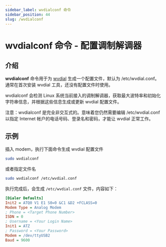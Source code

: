 ```yaml
---
sidebar_label: wvdialconf 命令
sidebar_position: 44
slug: /wvdialconf
---
```


# wvdialconf 命令 - 配置调制解调器



## 介绍

**wvdialconf** 命令用于为 [wvdial](/linux-command/wvdial) 生成一个配置文件，默认为 /etc/wvdial.conf。通常在首次安装 wvdial 工具，还没有配置文件时使用。

wvdialconf 会检测 Linux 系统当前接入的调制解调器，获取最大波特率和初始化字符串信息，并根据这些信息生成或更新 wvdial 配置文件。

注意：wvdialconf 是完全非交互式的。意味着您仍然需要编辑 /etc/wvdial.conf 以指定 Internet 帐户的电话号码、登录名和密码，才能让 wvdial 正常工作。



## 示例

插入 modem，执行下面命令生成 wvdial 配置文件

```bash
sudo wvdialconf
```

或者指定文件名

```bash
sudo wvdialconf /etc/wvdial.conf
```

执行完成后，会生成 `/etc/wvdial.conf` 文件，内容如下：

```ini showLineNumbers
[Dialer Defaults]
Init2 = ATQ0 V1 E1 S0=0 &C1 &D2 +FCLASS=0
Modem Type = Analog Modem
; Phone = <Target Phone Number>
ISDN = 0
; Username = <Your Login Name>
Init1 = ATZ
; Password = <Your Password>
Modem = /dev/ttyUSB2
Baud = 9600
```


